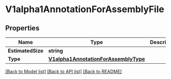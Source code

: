 # V1alpha1AnnotationForAssemblyFile

## Properties

Name | Type | Description | Notes
------------ | ------------- | ------------- | -------------
**EstimatedSize** | **string** |  | [optional] 
**Type** | [**V1alpha1AnnotationForAssemblyType**](v1alpha1AnnotationForAssemblyType.md) |  | [optional] 

[[Back to Model list]](../README.md#documentation-for-models) [[Back to API list]](../README.md#documentation-for-api-endpoints) [[Back to README]](../README.md)


